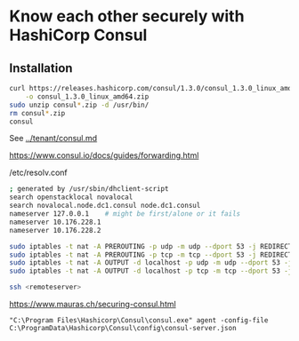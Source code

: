 # Know each other securely with HashiCorp Consul

## Installation

```bash
curl https://releases.hashicorp.com/consul/1.3.0/consul_1.3.0_linux_amd64.zip \
    -o consul_1.3.0_linux_amd64.zip
sudo unzip consul*.zip -d /usr/bin/
rm consul*.zip
consul
```

See [../tenant/consul.md](../tenant/consul.md)

https://www.consul.io/docs/guides/forwarding.html

/etc/resolv.conf
```bash
; generated by /usr/sbin/dhclient-script
search openstacklocal novalocal
search novalocal.node.dc1.consul node.dc1.consul
nameserver 127.0.0.1    # might be first/alone or it fails
nameserver 10.176.228.1
nameserver 10.176.228.2
```

```bash
sudo iptables -t nat -A PREROUTING -p udp -m udp --dport 53 -j REDIRECT --to-ports 8600
sudo iptables -t nat -A PREROUTING -p tcp -m tcp --dport 53 -j REDIRECT --to-ports 8600
sudo iptables -t nat -A OUTPUT -d localhost -p udp -m udp --dport 53 -j REDIRECT --to-ports 8600
sudo iptables -t nat -A OUTPUT -d localhost -p tcp -m tcp --dport 53 -j REDIRECT --to-ports 8600
```

```bash
ssh <remoteserver>
```

https://www.mauras.ch/securing-consul.html

```dos
"C:\Program Files\Hashicorp\Consul\consul.exe" agent -config-file C:\ProgramData\Hashicorp\Consul\config\consul-server.json
```
